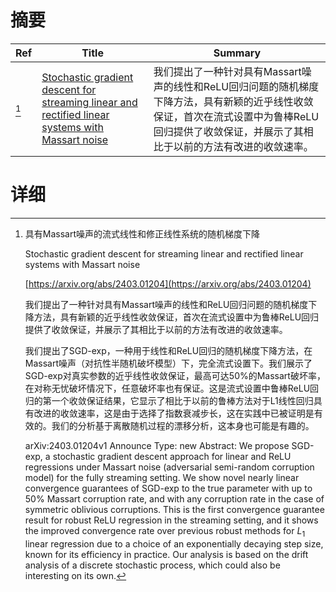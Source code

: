 # 摘要

| Ref | Title | Summary |
| --- | --- | --- |
| [^1] | [Stochastic gradient descent for streaming linear and rectified linear systems with Massart noise](https://arxiv.org/abs/2403.01204) | 我们提出了一种针对具有Massart噪声的线性和ReLU回归问题的随机梯度下降方法，具有新颖的近乎线性收敛保证，首次在流式设置中为鲁棒ReLU回归提供了收敛保证，并展示了其相比于以前的方法有改进的收敛速率。 |

# 详细

[^1]: 具有Massart噪声的流式线性和修正线性系统的随机梯度下降

    Stochastic gradient descent for streaming linear and rectified linear systems with Massart noise

    [https://arxiv.org/abs/2403.01204](https://arxiv.org/abs/2403.01204)

    我们提出了一种针对具有Massart噪声的线性和ReLU回归问题的随机梯度下降方法，具有新颖的近乎线性收敛保证，首次在流式设置中为鲁棒ReLU回归提供了收敛保证，并展示了其相比于以前的方法有改进的收敛速率。

    

    我们提出了SGD-exp，一种用于线性和ReLU回归的随机梯度下降方法，在Massart噪声（对抗性半随机破坏模型）下，完全流式设置下。我们展示了SGD-exp对真实参数的近乎线性收敛保证，最高可达50%的Massart破坏率，在对称无忧破坏情况下，任意破坏率也有保证。这是流式设置中鲁棒ReLU回归的第一个收敛保证结果，它显示了相比于以前的鲁棒方法对于L1线性回归具有改进的收敛速率，这是由于选择了指数衰减步长，这在实践中已被证明是有效的。我们的分析基于离散随机过程的漂移分析，这本身也可能是有趣的。

    arXiv:2403.01204v1 Announce Type: new  Abstract: We propose SGD-exp, a stochastic gradient descent approach for linear and ReLU regressions under Massart noise (adversarial semi-random corruption model) for the fully streaming setting. We show novel nearly linear convergence guarantees of SGD-exp to the true parameter with up to $50\%$ Massart corruption rate, and with any corruption rate in the case of symmetric oblivious corruptions. This is the first convergence guarantee result for robust ReLU regression in the streaming setting, and it shows the improved convergence rate over previous robust methods for $L_1$ linear regression due to a choice of an exponentially decaying step size, known for its efficiency in practice. Our analysis is based on the drift analysis of a discrete stochastic process, which could also be interesting on its own.
    


